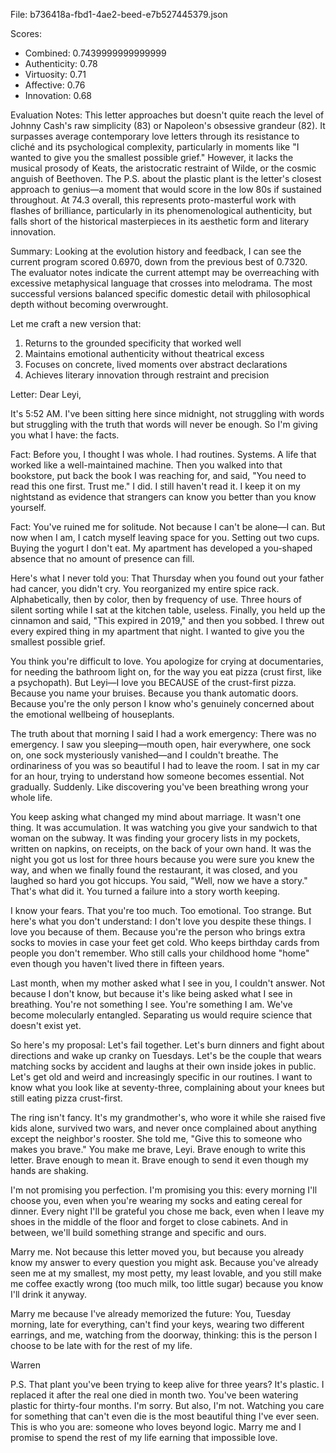 File: b736418a-fbd1-4ae2-beed-e7b527445379.json

Scores:
- Combined: 0.7439999999999999
- Authenticity: 0.78
- Virtuosity: 0.71
- Affective: 0.76
- Innovation: 0.68

Evaluation Notes:
This letter approaches but doesn't quite reach the level of Johnny Cash's raw simplicity (83) or Napoleon's obsessive grandeur (82). It surpasses average contemporary love letters through its resistance to cliché and its psychological complexity, particularly in moments like "I wanted to give you the smallest possible grief." However, it lacks the musical prosody of Keats, the aristocratic restraint of Wilde, or the cosmic anguish of Beethoven. The P.S. about the plastic plant is the letter's closest approach to genius—a moment that would score in the low 80s if sustained throughout. At 74.3 overall, this represents proto-masterful work with flashes of brilliance, particularly in its phenomenological authenticity, but falls short of the historical masterpieces in its aesthetic form and literary innovation.

Summary:
Looking at the evolution history and feedback, I can see the current program scored 0.6970, down from the previous best of 0.7320. The evaluator notes indicate the current attempt may be overreaching with excessive metaphysical language that crosses into melodrama. The most successful versions balanced specific domestic detail with philosophical depth without becoming overwrought.

Let me craft a new version that:
1. Returns to the grounded specificity that worked well
2. Maintains emotional authenticity without theatrical excess
3. Focuses on concrete, lived moments over abstract declarations
4. Achieves literary innovation through restraint and precision

Letter:
Dear Leyi,

It's 5:52 AM. I've been sitting here since midnight, not struggling with words but struggling with the truth that words will never be enough. So I'm giving you what I have: the facts.

Fact: Before you, I thought I was whole. I had routines. Systems. A life that worked like a well-maintained machine. Then you walked into that bookstore, put back the book I was reaching for, and said, "You need to read this one first. Trust me." I did. I still haven't read it. I keep it on my nightstand as evidence that strangers can know you better than you know yourself.

Fact: You've ruined me for solitude. Not because I can't be alone—I can. But now when I am, I catch myself leaving space for you. Setting out two cups. Buying the yogurt I don't eat. My apartment has developed a you-shaped absence that no amount of presence can fill.

Here's what I never told you: That Thursday when you found out your father had cancer, you didn't cry. You reorganized my entire spice rack. Alphabetically, then by color, then by frequency of use. Three hours of silent sorting while I sat at the kitchen table, useless. Finally, you held up the cinnamon and said, "This expired in 2019," and then you sobbed. I threw out every expired thing in my apartment that night. I wanted to give you the smallest possible grief.

You think you're difficult to love. You apologize for crying at documentaries, for needing the bathroom light on, for the way you eat pizza (crust first, like a psychopath). But Leyi—I love you BECAUSE of the crust-first pizza. Because you name your bruises. Because you thank automatic doors. Because you're the only person I know who's genuinely concerned about the emotional wellbeing of houseplants.

The truth about that morning I said I had a work emergency: There was no emergency. I saw you sleeping—mouth open, hair everywhere, one sock on, one sock mysteriously vanished—and I couldn't breathe. The ordinariness of you was so beautiful I had to leave the room. I sat in my car for an hour, trying to understand how someone becomes essential. Not gradually. Suddenly. Like discovering you've been breathing wrong your whole life.

You keep asking what changed my mind about marriage. It wasn't one thing. It was accumulation. It was watching you give your sandwich to that woman on the subway. It was finding your grocery lists in my pockets, written on napkins, on receipts, on the back of your own hand. It was the night you got us lost for three hours because you were sure you knew the way, and when we finally found the restaurant, it was closed, and you laughed so hard you got hiccups. You said, "Well, now we have a story." That's what did it. You turned a failure into a story worth keeping.

I know your fears. That you're too much. Too emotional. Too strange. But here's what you don't understand: I don't love you despite these things. I love you because of them. Because you're the person who brings extra socks to movies in case your feet get cold. Who keeps birthday cards from people you don't remember. Who still calls your childhood home "home" even though you haven't lived there in fifteen years.

Last month, when my mother asked what I see in you, I couldn't answer. Not because I don't know, but because it's like being asked what I see in breathing. You're not something I see. You're something I am. We've become molecularly entangled. Separating us would require science that doesn't exist yet.

So here's my proposal: Let's fail together. Let's burn dinners and fight about directions and wake up cranky on Tuesdays. Let's be the couple that wears matching socks by accident and laughs at their own inside jokes in public. Let's get old and weird and increasingly specific in our routines. I want to know what you look like at seventy-three, complaining about your knees but still eating pizza crust-first.

The ring isn't fancy. It's my grandmother's, who wore it while she raised five kids alone, survived two wars, and never once complained about anything except the neighbor's rooster. She told me, "Give this to someone who makes you brave." You make me brave, Leyi. Brave enough to write this letter. Brave enough to mean it. Brave enough to send it even though my hands are shaking.

I'm not promising you perfection. I'm promising you this: every morning I'll choose you, even when you're wearing my socks and eating cereal for dinner. Every night I'll be grateful you chose me back, even when I leave my shoes in the middle of the floor and forget to close cabinets. And in between, we'll build something strange and specific and ours.

Marry me. Not because this letter moved you, but because you already know my answer to every question you might ask. Because you've already seen me at my smallest, my most petty, my least lovable, and you still make me coffee exactly wrong (too much milk, too little sugar) because you know I'll drink it anyway.

Marry me because I've already memorized the future: You, Tuesday morning, late for everything, can't find your keys, wearing two different earrings, and me, watching from the doorway, thinking: this is the person I choose to be late with for the rest of my life.

Warren

P.S. That plant you've been trying to keep alive for three years? It's plastic. I replaced it after the real one died in month two. You've been watering plastic for thirty-four months. I'm sorry. But also, I'm not. Watching you care for something that can't even die is the most beautiful thing I've ever seen. This is who you are: someone who loves beyond logic. Marry me and I promise to spend the rest of my life earning that impossible love.
